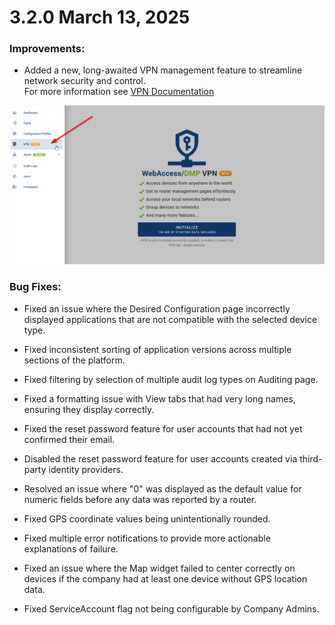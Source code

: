 # 3.2.0 March 13, 2025

### Improvements:

- Added a new, long-awaited VPN management feature to streamline network security and control. <br>
  For more information see [VPN Documentation](../docs/vpn/)

![VPN](./dashboard_vpn.png)

### Bug Fixes:

- Fixed an issue where the Desired Configuration page incorrectly displayed applications that are not compatible with the selected device type.

- Fixed inconsistent sorting of application versions across multiple sections of the platform.

- Fixed filtering by selection of multiple audit log types on Auditing page.

- Fixed a formatting issue with View tabs that had very long names, ensuring they display correctly.

- Fixed the reset password feature for user accounts that had not yet confirmed their email.

- Disabled the reset password feature for user accounts created via third-party identity providers.

- Resolved an issue where "0" was displayed as the default value for numeric fields before any data was reported by a router.

- Fixed GPS coordinate values being unintentionally rounded.

- Fixed multiple error notifications to provide more actionable explanations of failure.

- Fixed an issue where the Map widget failed to center correctly on devices if the company had at least one device without GPS location data.

- Fixed ServiceAccount flag not being configurable by Company Admins.

